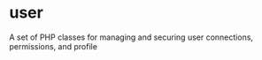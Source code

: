 user
====

A set of PHP classes for managing and securing user connections, permissions, and profile
